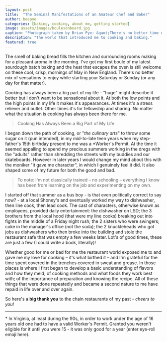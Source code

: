 ```yaml
---
layout: post
title:  "The Seminal Manifestations of an Amateur Chef and Baker"
author: beepye
categories: [baking, cooking, about me, getting started]
image: assets/images/boulesonboard.jpg
caption: "Photograph taken by Brian Pye: &quot;There's no better time of the day than when I've got a fresh sourdough boule in the oven - the house smell delicious!&quot;"
description: "The world that introduced me to cooking and baking."
featured: true
---  
```


The smell of baking bread fills the kitchen and surrounding rooms making for a pleasant aroma in the morning. I've got my first boule of my latest sourdough batch baking and the heat that escapes the oven is still welcome on these cool, crisp, mornings of May in New England. There's no better mix of sensations to enjoy while starting your Saturday or Sunday (or any day for that matter).

Cooking has always been a big part of my life - "huge" might describe it better but I don't want to be sensational about it. At both the low points and the high points in my life it makes it's appearances. At times it's a stress reliever and outlet. Other times it's for fellowship and sharing. No matter what the situation is cooking has always been there for me.

> Cooking Has Always Been a Big Part of My Life 

I began down the path of cooking, or "_the culinary arts_" to throw some sugar on it (pun intended), in my mid-to-late teen years when my step-father's 15th birthday present to me was a *Worker's Permit. At the time it seemed appalling to spend my precious summers working in the dregs with the "adults" rather than shredding the streets with my buddies and our skateboards. However in later years I would change my mind about this with the moniker "it gave me character", in which I genuinely feel it did. It also shaped some of my future for both the good and bad.

> To note: I'm not classically trained – no schooling – everything I know has been from learning on the job and experimenting on my own.

I started off that summer as a bus boy - is that even politically correct to say now? - at a local Shoney's and eventually worked my way to dishwasher, then line cook, then lead cook. The cast of characters, otherwise known as employees, provided daily entertainment: the dishwasher on LSD; the 3 brothers from the local hood (that were my line cooks) breaking out into fights in the middle of a Friday night rush; the 2 sisters who were swingers; coke in the manager's office (not the soda); the 2 knuckleheads who got jobs as dishwashers who then broke into the building and stole the restaurant safe that was empty a few weeks later. Lot's of good times, these are just a few (I could write a book, literally)!

Whether good for me or bad for me the restaurant world exposed me to and gave me my love for cooking – it's what birthed it – and I'm grateful for the time spent covered in the trenches covered in sweat and grease. In those places is where I first began to develop a basic understanding of flavors and how they meld; of cooking methods and what foods they work best with; of the importance of preparation and knowing the recipe. All of these things that were done repeatedly and became a second nature to me have repaid in life over and over again.

So here's a **big thank you** to the chain restaurants of my past - _cheers to you!_

---

<aside class="aside-reference">* In Virginia, at least during the 90s, in order to work under the age of 16 years old one had to have a valid Worker's Permit. Granted you weren't eligible for it until you were 15 - it was only good for a year (enter eye-roll emoji here).<aside>
